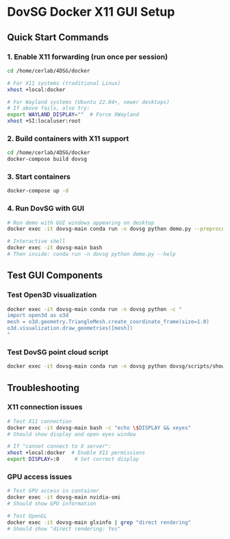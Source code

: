 # DovSG Docker X11 GUI Setup

## Quick Start Commands

### 1. Enable X11 forwarding (run once per session)
```bash
cd /home/cerlab/4DSG/docker

# For X11 systems (traditional Linux)
xhost +local:docker

# For Wayland systems (Ubuntu 22.04+, newer desktops)
# If above fails, also try:
export WAYLAND_DISPLAY=""  # Force XWayland
xhost +SI:localuser:root
```

### 2. Build containers with X11 support
```bash
cd /home/cerlab/4DSG/docker
docker-compose build dovsg
```

### 3. Start containers
```bash
docker-compose up -d
```

### 4. Run DovSG with GUI
```bash
# Run demo with GUI windows appearing on desktop
docker exec -it dovsg-main conda run -n dovsg python demo.py --preprocess --debug --tags room1

# Interactive shell
docker exec -it dovsg-main bash
# Then inside: conda run -n dovsg python demo.py --help
```

## Test GUI Components

### Test Open3D visualization
```bash
docker exec -it dovsg-main conda run -n dovsg python -c "
import open3d as o3d
mesh = o3d.geometry.TriangleMesh.create_coordinate_frame(size=1.0)
o3d.visualization.draw_geometries([mesh])
"
```

### Test DovSG point cloud script
```bash
docker exec -it dovsg-main conda run -n dovsg python dovsg/scripts/show_pointcloud.py --tags room1
```

## Troubleshooting

### X11 connection issues
```bash
# Test X11 connection
docker exec -it dovsg-main bash -c "echo \$DISPLAY && xeyes"
# Should show display and open eyes window

# If "cannot connect to X server":
xhost +local:docker  # Enable X11 permissions
export DISPLAY=:0     # Set correct display
```

### GPU access issues
```bash
# Test GPU access in container
docker exec -it dovsg-main nvidia-smi
# Should show GPU information

# Test OpenGL
docker exec -it dovsg-main glxinfo | grep "direct rendering"
# Should show "direct rendering: Yes"
```